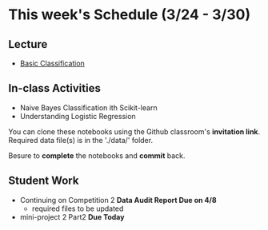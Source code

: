 # This week's Schedule (3/24 - 3/30)

## Lecture
+ [Basic Classification](https://docs.google.com/presentation/d/1LhrVq2Q9fnH5fU-X859qA2phK75GMFfhn9Svb7bjSO0/edit?usp=sharing)

## In-class Activities
+ Naive Bayes Classification ith Scikit-learn
+ Understanding Logistic Regression

You can clone these notebooks using the Github classroom's __invitation link__.
Required data file(s) is in the './data/' folder.

Besure to __complete__ the notebooks and __commit__ back.

## Student Work
+ Continuing on Competition 2 __Data Audit Report Due on 4/8__
  + required files to be updated
+ mini-project 2 Part2  __Due Today__
